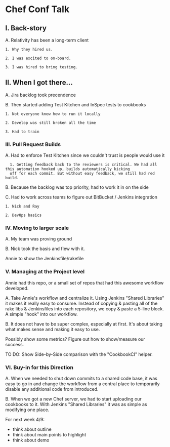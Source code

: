 # Chef Conf Talk

## I. Back-story
  A. Relativity has been a long-term client
  
    1. Why they hired us.
    
    2. I was excited to on-board.
    
    3. I was hired to bring testing.

## II. When I got there...

  A. Jira backlog took precendence
  
  B. Then started adding Test Kitchen and InSpec tests to cookbooks
  
    1. Not everyone knew how to run it locally
    
    2. Develop was still broken all the time
    
    3. Had to train
    
### III. Pull Request Builds
  A. Had to enforce Test Kitchen since we couldn't trust is people would use it
      
      1. Getting feedback back to the reviewers is critical. We had all this automation hooked up, builds automatically kicking
      off for each commit. But without easy feedback, we still had red build. 
  
  B. Because the backlog was top priority, had to work it in on the side
  
  C. Had to work across teams to figure out BitBucket / Jenkins integration
  
    1. Nick and Ray
    
    2. DevOps basics
    
### IV. Moving to larger scale

  A. My team was proving ground
  
  B. Nick took the basis and flew with it. 
  
  Annie to show the Jenkinsfile/rakefile

### V. Managing at the Project level
  
  Annie had this repo, or a small set of repos that had this awesome workflow developed.
  
  A. Take Annie's workflow and centralize it. Using Jenkins "Shared Libraries" it makes it really easy to consume. Instead of copying & pasting all of the rake libs & Jenkinsfiles into each repository, we copy & paste a 5-line block. A simple "hook" into our workflow. 
  
  B. It does not have to be super complex, especially at first. It's about taking what makes sense and making it easy to use. 
  
  Possibly show some metrics? Figure out how to show/measure our success. 
  
  TO DO: Show Side-by-Side comparison with the "CookbookCI" helper. 
  
### VI. Buy-in for this Direction

  A. When we needed to shut down commits to a shared code base, it was easy to go in and change the workflow from a central place to temporarily disable any additional code from introduced. 
  
  B. When we got a new Chef server, we had to start uploading our cookbooks to it. With Jenkins "Shared Libraries" it was as simple as modifying one place. 
  
For next week 4/9:
- think about outline
- think about main points to highlight
- think about demo